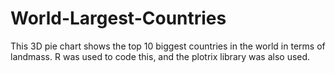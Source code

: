 # World-Largest-Countries
This 3D pie chart shows the top 10 biggest countries in the world in terms of landmass. R was used to code this, and the plotrix library was also used.
